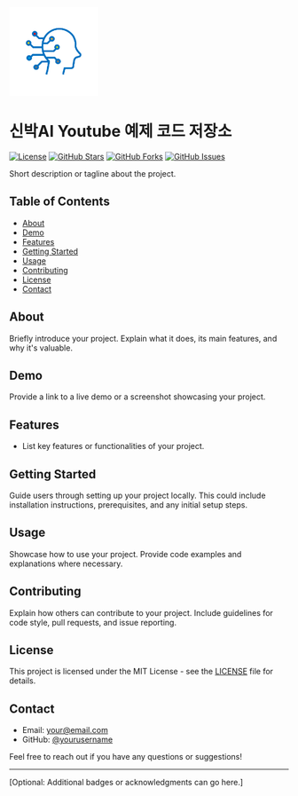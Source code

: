 <br />
<div align="left">
  <a href="https://github.com/phdshinai/ANN_DL101">
    <img src="images/logo.png" alt="Logo" width="160" height="160">
  </a>
</div>

# 신박AI Youtube 예제 코드 저장소

[![License](https://img.shields.io/badge/license-MIT-blue.svg)](LICENSE)
[![GitHub Stars](https://img.shields.io/github/stars/phdshinai/ANN_DL101.svg)](https://github.com/phdshinai/ANN_DL101/stargazers)
[![GitHub Forks](https://img.shields.io/github/forks/phdshinai/ANN_DL101.svg)](https://github.com/phdshinai/ANN_DL101/network/members)
[![GitHub Issues](https://img.shields.io/github/issues/phdshinai/ANN_DL101.svg)](https://github.com/phdshinai/ANN_DL101/issues)

Short description or tagline about the project.

## Table of Contents

- [About](#about)
- [Demo](#demo)
- [Features](#features)
- [Getting Started](#getting-started)
- [Usage](#usage)
- [Contributing](#contributing)
- [License](#license)
- [Contact](#contact)

## About

Briefly introduce your project. Explain what it does, its main features, and why it's valuable.

## Demo

Provide a link to a live demo or a screenshot showcasing your project.

## Features

- List key features or functionalities of your project.

## Getting Started

Guide users through setting up your project locally. This could include installation instructions, prerequisites, and any initial setup steps.

## Usage

Showcase how to use your project. Provide code examples and explanations where necessary.

## Contributing

Explain how others can contribute to your project. Include guidelines for code style, pull requests, and issue reporting.

## License

This project is licensed under the MIT License - see the [LICENSE](LICENSE) file for details.

## Contact

- Email: [your@email.com](mailto:your@email.com)
- GitHub: [@yourusername](https://github.com/yourusername)

Feel free to reach out if you have any questions or suggestions!

---

[Optional: Additional badges or acknowledgments can go here.]
